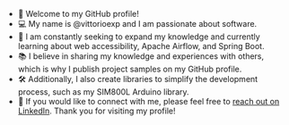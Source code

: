 - 🤗 Welcome to my GitHub profile!
- 💻 My name is @vittorioexp and I am passionate about software. 
- 🌱 I am constantly seeking to expand my knowledge and currently learning about web accessibility, Apache Airflow, and Spring Boot. 
- 📚 I believe in sharing my knowledge and experiences with others, which is why I publish project samples on my GitHub profile. 
- 🛠️ Additionally, I also create libraries to simplify the development process, such as my SIM800L Arduino library. 
- 🙌 If you would like to connect with me, please feel free to [reach out on LinkedIn](https://www.linkedin.com/in/vittorioexp/?locale=en_US). Thank you for visiting my profile!

